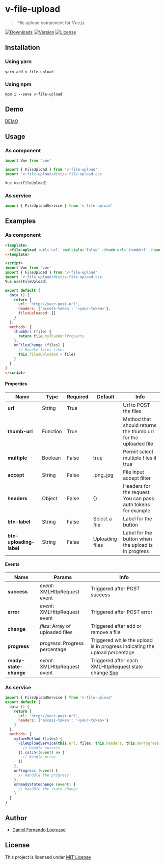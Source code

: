 # v-file-upload

> File upload component for Vue.js

<p>
  <a href="https://www.npmjs.com/package/v-file-upload"><img src="https://img.shields.io/npm/dm/v-file-upload.svg" alt="Downloads"></a>
  <a href="https://www.npmjs.com/package/v-file-upload"><img src="https://img.shields.io/npm/v/v-file-upload.svg" alt="Version"></a>
  <a href="https://www.npmjs.com/package/v-file-upload"><img src="https://img.shields.io/npm/l/v-file-upload.svg" alt="License"></a>
</p>

## Installation

### Using yarn

`yarn add v-file-upload`

### Using npm

`npm i --save v-file-upload`

## Demo

[DEMO](http://dflourusso.github.io/v-file-upload)

## Usage

### As component

```js
import Vue from 'vue'

import { FileUpload } from 'v-file-upload'
import 'v-file-upload/dist/v-file-upload.css'

Vue.use(FileUpload)
```

### As service

```js
import { FileUploadService } from 'v-file-upload'
```

## Examples

### As component

```html
<template>
  <file-upload :url='url' :multiple='false' :thumb-url='thumbUrl' :headers="headers" @change="onFilesChange"></file-upload>
</template>

<script>
import Vue from 'vue'
import { FileUpload } from 'v-file-upload'
import 'v-file-upload/dist/v-file-upload.css'
Vue.use(FileUpload)

export default {
  data () {
    return {
      url: 'http://your-post.url',
      headers: {'access-token': '<your-token>'},
      filesUploaded: []
    }
  },
  methods: {
    thumbUrl (file) {
      return file.myThumbUrlProperty
    },
    onFilesChange (files) {
      // Handle files like:
      this.filesUploaded = files
    }
  }
}
</script>
```

#### Properties

| Name                    | Type      | Required | Default         | Info                                                           |
|---                      |---        |---       |---              |---                                                             |
| **url**                 | String    | True     |                 | Url to POST the files                                          |
| **thumb-url**           | Function  | True     |                 | Method that should returns the thumb url for the uploaded file |
| **multiple**            | Boolean   | False    | true            | Permit select multiple files if true                           |
| **accept**              | String    | False    | .png,.jpg       | File input accept filter                                       |
| **headers**             | Object    | False    | {}              | Headers for the request. You can pass auth tokens for example  |
| **btn-label**           | String    | False    | Select a file   | Label for the button                                           |
| **btn-uploading-label** | String    | False    | Uploading files | Label for the button when the upload is in progress            |

#### Events

| Name                    | Params                            | Info                                                                                                                               |
|---                      |---                                |---                                                                                                                                 |
| **success**             | *event*: XMLHttpRequest event     | Triggered after POST success                                                                                                       |
| **error**               | *event*: XMLHttpRequest event     | Triggered after POST error                                                                                                         |
| **change**              | *files*: Array of uploaded files  | Triggered after add or remove a file                                                                                               |
| **progress**            | *progress*: Progress percentage   | Triggered while the upload is in progress indicating the upload percentage                                                         |
| **ready-state-change**  | *event*: XMLHttpRequest event     | Triggered after each XMLHttpRequest state change [See](https://developer.mozilla.org/pt-BR/docs/Web/API/XMLHttpRequest/readyState) |


### As service

```js
import { FileUploadService } from 'v-file-upload'
export default {
  data () {
    return {
      url: 'http://your-post.url',
      headers: {'access-token': '<your-token>'}
    }
  },
  methods: {
    mySaveMethod (files) {
      FileUploadService(this.url, files, this.headers, this.onProgress, this.onReadyStateChange).then((event) => {
        // Handle success
      }).catch((event) => {
        // Handle error
      })
    },
    onProgress (event) {
      // Handdle the progress
    },
    onReadyStateChange (event) {
      // Handdle the state change
    }
  }
}
```

## Author

-	[Daniel Fernando Lourusso](http://dflourusso.com.br)

## License

This project is licensed under [MIT License](http://en.wikipedia.org/wiki/MIT_License)

